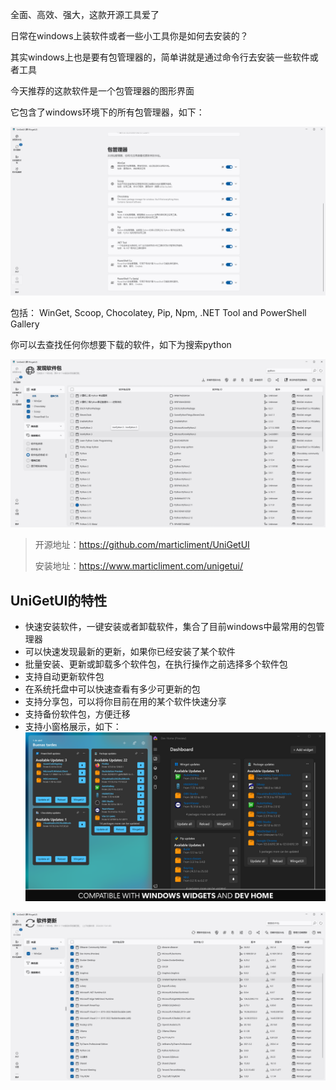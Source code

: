 全面、高效、强大，这款开源工具爱了

日常在windows上装软件或者一些小工具你是如何去安装的？

其实windows上也是要有包管理器的，简单讲就是通过命令行去安装一些软件或者工具

今天推荐的这款软件是一个包管理器的图形界面

它包含了windows环境下的所有包管理器，如下：

![](image.png)

包括： WinGet, Scoop, Chocolatey, Pip, Npm, .NET Tool and PowerShell Gallery

你可以去查找任何你想要下载的软件，如下为搜索python

![](image-1.png)

>开源地址：https://github.com/marticliment/UniGetUI
>
>安装地址：https://www.marticliment.com/unigetui/ 

## UniGetUI的特性

- 快速安装软件，一键安装或者卸载软件，集合了目前windows中最常用的包管理器
- 可以快速发现最新的更新，如果你已经安装了某个软件
- 批量安装、更新或卸载多个软件包，在执行操作之前选择多个软件包
- 支持自动更新软件包
- 在系统托盘中可以快速查看有多少可更新的包
- 支持分享包，可以将你目前在用的某个软件快速分享
- 支持备份软件包，方便迁移 
- 支持小窗格展示，如下：
![](image-2.png)

![更新](image-3.png)
